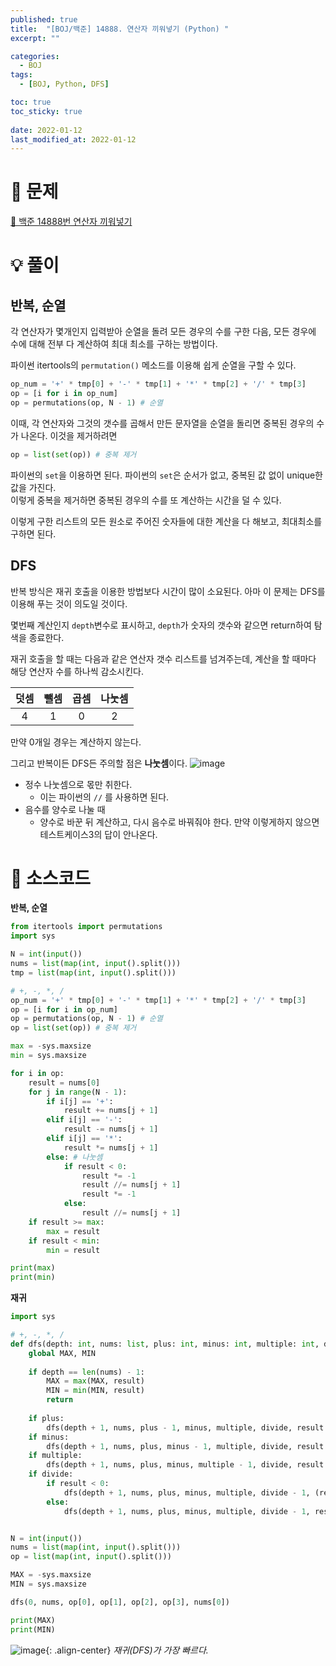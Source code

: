 ```yaml
---
published: true
title:  "[BOJ/백준] 14888. 연산자 끼워넣기 (Python) "
excerpt: ""

categories:
  - BOJ
tags:
  - [BOJ, Python, DFS]

toc: true
toc_sticky: true
 
date: 2022-01-12
last_modified_at: 2022-01-12
---
```

# 🔎 문제
[🔗 백준 14888번 연산자 끼워넣기](https://www.acmicpc.net/problem/14888)

# 💡 풀이

## 반복, 순열

각 연산자가 몇개인지 입력받아 순열을 돌려 모든 경우의 수를 구한 다음, 모든 경우에 수에 대해 전부 다 계산하여 최대 최소를 구하는 방법이다.

파이썬 itertools의 `permutation()` 메소드를 이용해 쉽게 순열을 구할 수 있다.

```python
op_num = '+' * tmp[0] + '-' * tmp[1] + '*' * tmp[2] + '/' * tmp[3]
op = [i for i in op_num]
op = permutations(op, N - 1) # 순열
```

이때, 각 연산자와 그것의 갯수를 곱해서 만든 문자열을 순열을 돌리면 중복된 경우의 수가 나온다. 이것을 제거하려면

```python
op = list(set(op)) # 중복 제거
```
파이썬의 `set`을 이용하면 된다. 파이썬의 `set`은 순서가 없고, 중복된 값 없이 unique한 값을 가진다.<br>
이렇게 중복을 제거하면 중복된 경우의 수를 또 계산하는 시간을 덜 수 있다.

이렇게 구한 리스트의 모든 원소로 주어진 숫자들에 대한 계산을 다 해보고, 최대최소를 구하면 된다.

## DFS

반복 방식은 재귀 호출을 이용한 방법보다 시간이 많이 소요된다. 아마 이 문제는 DFS를 이용해 푸는 것이 의도일 것이다.

몇번째 계산인지 `depth`변수로 표시하고, `depth`가 숫자의 갯수와 같으면 return하여 탐색을 종료한다.

재귀 호출을 할 때는 다음과 같은 연산자 갯수 리스트를 넘겨주는데, 계산을 할 때마다 해당 연산자 수를 하나씩 감소시킨다.

|덧셈|뺄셈|곱셈|나눗셈|
|:-:|:-:|:-:|:-:|
|4|1|0|2|

만약 0개일 경우는 계산하지 않는다.

그리고 반복이든 DFS든 주의할 점은 **나눗셈**이다.
![image](https://user-images.githubusercontent.com/67352902/149155175-9588b00f-c111-4e33-9bef-2dc59eca4bc0.png)
- 정수 나눗셈으로 몫만 취한다.
  - 이는 파이썬의 `//` 를 사용하면 된다.
- 음수를 양수로 나눌 때
  - 양수로 바꾼 뒤 계산하고, 다시 음수로 바꿔줘야 한다. 만약 이렇게하지 않으면 테스트케이스3의 답이 안나온다.

# 📃 소스코드
**반복, 순열**
```python
from itertools import permutations
import sys

N = int(input())
nums = list(map(int, input().split()))
tmp = list(map(int, input().split()))

# +, -, *, /
op_num = '+' * tmp[0] + '-' * tmp[1] + '*' * tmp[2] + '/' * tmp[3]
op = [i for i in op_num]
op = permutations(op, N - 1) # 순열
op = list(set(op)) # 중복 제거

max = -sys.maxsize
min = sys.maxsize

for i in op:
    result = nums[0]
    for j in range(N - 1):
        if i[j] == '+':
            result += nums[j + 1]
        elif i[j] == '-':
            result -= nums[j + 1]            
        elif i[j] == '*':
            result *= nums[j + 1]
        else: # 나눗셈
            if result < 0:
                result *= -1
                result //= nums[j + 1]
                result *= -1
            else:
                result //= nums[j + 1]
    if result >= max:
        max = result
    if result < min:
        min = result

print(max)
print(min)
```

**재귀**
```python
import sys

# +, -, *, /
def dfs(depth: int, nums: list, plus: int, minus: int, multiple: int, divide: int, result: int):
    global MAX, MIN
    
    if depth == len(nums) - 1:
        MAX = max(MAX, result)
        MIN = min(MIN, result)
        return
    
    if plus:
        dfs(depth + 1, nums, plus - 1, minus, multiple, divide, result + nums[depth + 1])
    if minus:
        dfs(depth + 1, nums, plus, minus - 1, multiple, divide, result - nums[depth + 1])
    if multiple:
        dfs(depth + 1, nums, plus, minus, multiple - 1, divide, result * nums[depth + 1])
    if divide:
        if result < 0:
            dfs(depth + 1, nums, plus, minus, multiple, divide - 1, (result*(-1) // nums[depth + 1]) * (-1))
        else:
            dfs(depth + 1, nums, plus, minus, multiple, divide - 1, result // nums[depth + 1])


N = int(input())
nums = list(map(int, input().split()))
op = list(map(int, input().split()))

MAX = -sys.maxsize
MIN = sys.maxsize

dfs(0, nums, op[0], op[1], op[2], op[3], nums[0])

print(MAX)
print(MIN)
```
![image](https://user-images.githubusercontent.com/67352902/149150574-6e6c1c00-e1ac-4179-bb1e-b0a7d547b64e.png){: .align-center}
*재귀(DFS)가 가장 빠르다.*

<br>